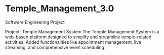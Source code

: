 # Temple_Management_3.0
Software Engineering Project

Project: Temple Management System
The Temple Management System is a web-based platform designed to simplify and streamline temple-related activities. Added functionalities like appointment management, live streaming, and comprehensive event scheduling.
